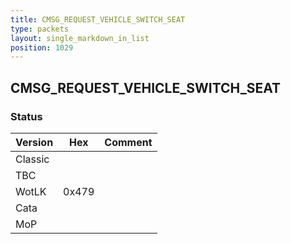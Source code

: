 ```yaml
---
title: CMSG_REQUEST_VEHICLE_SWITCH_SEAT
type: packets
layout: single_markdown_in_list
position: 1029
---
```


## CMSG_REQUEST_VEHICLE_SWITCH_SEAT

### Status

Version    | Hex        | Comment
---------- | ---------- | ---------- 
Classic    |            | 
TBC        |            | 
WotLK      | 0x479      | 
Cata       |            | 
MoP        |            | 